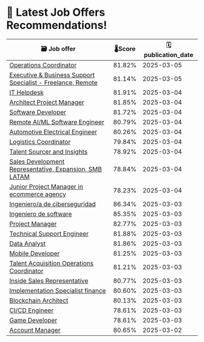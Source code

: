 # 🚀 Latest Job Offers Recommendations!
| 🗃️ **Job offer** | 🌡️**Score** | 🗓️ **publication_date** |
|---|---|---|
| [Operations Coordinator](https://co.linkedin.com/jobs/view/operations-coordinator-at-select-assistants-4174324216) | 81.82% | 2025-03-05 |
| [Executive & Business Support Specialist - Freelance, Remote](https://co.linkedin.com/jobs/view/executive-business-support-specialist-freelance-remote-at-magic-4175466638) | 81.14% | 2025-03-05 |
| [IT Helpdesk](https://co.linkedin.com/jobs/view/it-helpdesk-at-wizeline-4173115389) | 81.91% | 2025-03-04 |
| [Architect Project Manager](https://co.linkedin.com/jobs/view/architect-project-manager-at-florida-building-plans-4173143852) | 81.85% | 2025-03-04 |
| [Software Developer](https://co.linkedin.com/jobs/view/software-developer-at-launchpad-technologies-inc-4172876906) | 81.72% | 2025-03-04 |
| [Remote AI/ML Software Engineer](https://co.linkedin.com/jobs/view/remote-ai-ml-software-engineer-at-scopic-4173568521) | 80.79% | 2025-03-04 |
| [Automotive Electrical Engineer](https://co.linkedin.com/jobs/view/automotive-electrical-engineer-at-wecollabify-4173150754) | 80.26% | 2025-03-04 |
| [Logistics Coordinator](https://co.linkedin.com/jobs/view/logistics-coordinator-at-modelkite-inc-4175044319) | 79.84% | 2025-03-04 |
| [Talent Sourcer and Insights](https://co.linkedin.com/jobs/view/talent-sourcer-and-insights-at-medtronic-4173106046) | 78.92% | 2025-03-04 |
| [Sales Development Representative, Expansion, SMB LATAM](https://co.linkedin.com/jobs/view/sales-development-representative-expansion-smb-latam-at-deel-4169171148) | 78.84% | 2025-03-04 |
| [Junior Project Manager in ecommerce agency](https://co.linkedin.com/jobs/view/junior-project-manager-in-ecommerce-agency-at-we-are-crisp-4173634142) | 78.23% | 2025-03-04 |
| [Ingeniero/a de ciberseguridad](https://co.linkedin.com/jobs/view/ingeniero-a-de-ciberseguridad-at-gmv-4172305674) | 86.34% | 2025-03-03 |
| [Ingeniero de software](https://co.linkedin.com/jobs/view/ingeniero-de-software-at-confidencial-4172505128) | 85.35% | 2025-03-03 |
| [Project Manager](https://co.linkedin.com/jobs/view/project-manager-at-rws-group-4173087617) | 82.77% | 2025-03-03 |
| [Technical Support Engineer](https://co.linkedin.com/jobs/view/technical-support-engineer-at-prisma-4172396698) | 81.88% | 2025-03-03 |
| [Data Analyst](https://co.linkedin.com/jobs/view/data-analyst-at-launchpad-technologies-inc-4174204456) | 81.86% | 2025-03-03 |
| [Mobile Developer](https://co.linkedin.com/jobs/view/mobile-developer-at-launchpad-technologies-inc-4174206132) | 81.25% | 2025-03-03 |
| [Talent Acquisition Operations Coordinator](https://co.linkedin.com/jobs/view/talent-acquisition-operations-coordinator-at-emmes-4153827260) | 81.21% | 2025-03-03 |
| [Inside Sales Representative](https://co.linkedin.com/jobs/view/inside-sales-representative-at-teilur-talent-4172386670) | 80.77% | 2025-03-03 |
| [Implementation Specialist finance](https://co.linkedin.com/jobs/view/implementation-specialist-finance-at-pi3-4173002454) | 80.60% | 2025-03-03 |
| [Blockchain Architect](https://co.linkedin.com/jobs/view/blockchain-architect-at-launchpad-technologies-inc-4174204424) | 80.13% | 2025-03-03 |
| [CI/CD Engineer](https://co.linkedin.com/jobs/view/ci-cd-engineer-at-launchpad-technologies-inc-4174099937) | 78.61% | 2025-03-03 |
| [Game Developer](https://co.linkedin.com/jobs/view/game-developer-at-launchpad-technologies-inc-4174204463) | 78.61% | 2025-03-03 |
| [Account Manager](https://co.linkedin.com/jobs/view/account-manager-at-allsikes-4171384550) | 80.65% | 2025-03-02 |
